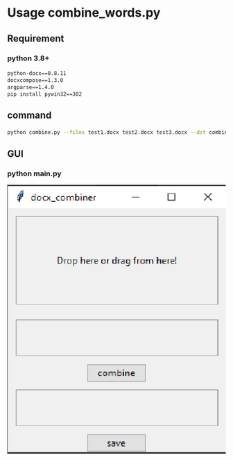 # Usage combine_words.py 
## Requirement
### python 3.8+ 
    python-docx==0.8.11
    docxcompose==1.3.0
    argparse==1.4.0
    pip install pywin32==302
## command
```bash
python combine.py --files test1.docx test2.docx test3.docx --dst combined.docx
```
## GUI
### python main.py
![image info](./GUI1.png)